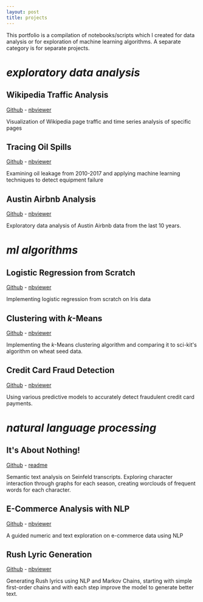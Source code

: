 ```yaml
---
layout: post
title: projects
---
```


This portfolio is a compilation of notebooks/scripts which I created for data analysis or for exploration of machine learning algorithms. A separate category is for separate projects.

# *exploratory data analysis*

## Wikipedia Traffic Analysis

[Github](https://github.com/lukaszamora/Wikipedia-Traffic-Analysis) - [nbviewer](https://nbviewer.jupyter.org/github/lukaszamora/Wikipedia-Traffic-Analysis/blob/master/wikipedia-traffic-analysis.ipynb)

Visualization of Wikipedia page traffic and time series analysis of specific pages

## Tracing Oil Spills

[Github](https://github.com/lukaszamora/Oil-Gas-Leakage-Analysis-and-Equipment-Failure-Detection) - [nbviewer](https://github.com/lukaszamora/Oil-Gas-Leakage-Analysis-and-Equipment-Failure-Detection/blob/master/accident-visualizations.ipynb)

Examining oil leakage from 2010-2017 and applying machine learning techniques to detect equipment failure

## Austin Airbnb Analysis

[Github](https://github.com/lukaszamora/Austin-Airbnb-Data-Analysis) - [nbviewer](https://nbviewer.jupyter.org/github/lukaszamora/Austin-Airbnb-Data-Analysis/tree/master/)

Exploratory data analysis of Austin Airbnb data from the last 10 years.

# *ml algorithms*

## Logistic Regression from Scratch

[Github](https://github.com/lukaszamora/Logistic-Regression-From-Scratch) - [nbviewer](https://nbviewer.jupyter.org/github/lukaszamora/Logistic-Regression-From-Scratch/blob/master/logistic-regression.ipynb)

Implementing logistic regression from scratch on Iris data

## Clustering with *k*-Means

[Github](https://github.com/lukaszamora/K-means-Clustering) - [nbviewer](https://nbviewer.jupyter.org/github/lukaszamora/K-means-Clustering/blob/master/k-means-notebook.ipynb)

Implementing the *k*-Means clustering algorithm and comparing it to sci-kit's algorithm on wheat seed data.

## Credit Card Fraud Detection

[Github](https://github.com/lukaszamora/Credit-Card-Fraud-Detection) - [nbviewer](https://nbviewer.jupyter.org/github/lukaszamora/Credit-Card-Fraud-Detection/blob/main/credit-card-fraud-detection.ipynb)

Using various predictive models to accurately detect fraudulent credit card payments.

# *natural language processing*

## It's About Nothing!

[Github](https://github.com/lukaszamora/Its-About-Nothing) - [readme](https://github.com/lukaszamora/Its-About-Nothing/blob/master/README.md)

Semantic text analysis on Seinfeld transcripts. Exploring character interaction through graphs for each season, creating worclouds of frequent words for each character.

## E-Commerce Analysis with NLP

[Github](https://github.com/lukaszamora/E-Commerce-Data-Analysis) - [nbviewer](https://nbviewer.jupyter.org/github/lukaszamora/E-Commerce-Data-Analysis/blob/master/ecommerce-nlp.ipynb)

A guided numeric and text exploration on e-commerce data using NLP

## Rush Lyric Generation

[Github](https://github.com/lukaszamora/Rush-Lyric-Generation) - [nbviewer](https://nbviewer.jupyter.org/github/lukaszamora/Rush-Lyric-Generation/blob/master/rush-nlp-markov.ipynb)

Generating Rush lyrics using NLP and Markov Chains, starting with simple first-order chains and with each step improve the model to generate better text.
